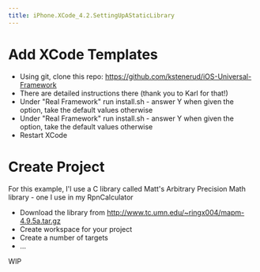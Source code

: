 ```yaml
---
title: iPhone.XCode_4.2.SettingUpAStaticLibrary
---
```

# Add XCode Templates
* Using git, clone this repo: https://github.com/kstenerud/iOS-Universal-Framework
* There are detailed instructions there (thank you to Karl for that!)
* Under "Real Framework" run install.sh - answer Y when given the option, take the default values otherwise
* Under "Real Framework" run install.sh - answer Y when given the option, take the default values otherwise
* Restart XCode

# Create Project
For this example, I'l use a C library called Matt's Arbitrary Precision Math library - one I use in my RpnCalculator
* Download the library from <http://www.tc.umn.edu/~ringx004/mapm-4.9.5a.tar.gz>
* Create workspace for your project
* Create a number of targets 
* ...

WIP

